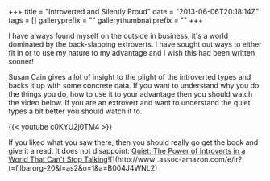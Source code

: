 +++
title = "Introverted and Silently Proud"
date = "2013-06-06T20:18:14Z"
tags = []
galleryprefix = ""
gallerythumbnailprefix = ""
+++

I have always found myself on the outside in business, it's a world dominated
by the back-slapping extroverts. I have sought out ways to either fit in or
to use my nature to my advantage and I wish this had been written sooner!

Susan Cain gives a lot of insight to the plight of the introverted types and
backs it up with some concrete data. If you want to understand why you do
the things you do, how to use it to your advantage then you should watch the
video below. If you are an extrovert and want to understand the quiet types
a bit better you should watch it to. 

{{< youtube c0KYU2j0TM4 >}}

If you liked what you saw there, then you should really go get the book and
give it a read. It does not disappoint: [Quiet: The Power of Introverts in a
World That Can't Stop
Talking](http://www.amazon.com/gp/product/B004J4WNL2/ref=as_li_ss_tl?ie=UTF8&camp=1789&creative=390957&creativeASIN=B004J4WNL2&linkCode=as2&tag=filbarorg-20)![](http://www
.assoc-amazon.com/e/ir?t=filbarorg-20&l=as2&o=1&a=B004J4WNL2)


